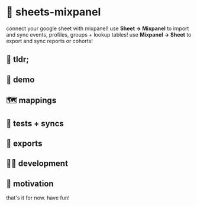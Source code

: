 # 🧮 sheets-mixpanel

connect your google sheet with mixpanel! use **Sheet → Mixpanel** to import and sync events, profiles, groups + lookup tables! use **Mixpanel → Sheet** to export and sync reports or cohorts!


<div id="tldr"></div>

## 👔 tldr;


<div id="demo"></div>

## 🍿 demo



<div id="mapping"></div>

## 🗺️ mappings



<div id="sync"></div>

## 🔄 tests + syncs

<div id="export"></div>

## 💽 exports

<div id="dev"></div>

## 👨‍🔧️ development



<div id="motivation"></div>

## 💬 motivation



that's it for now. have fun!